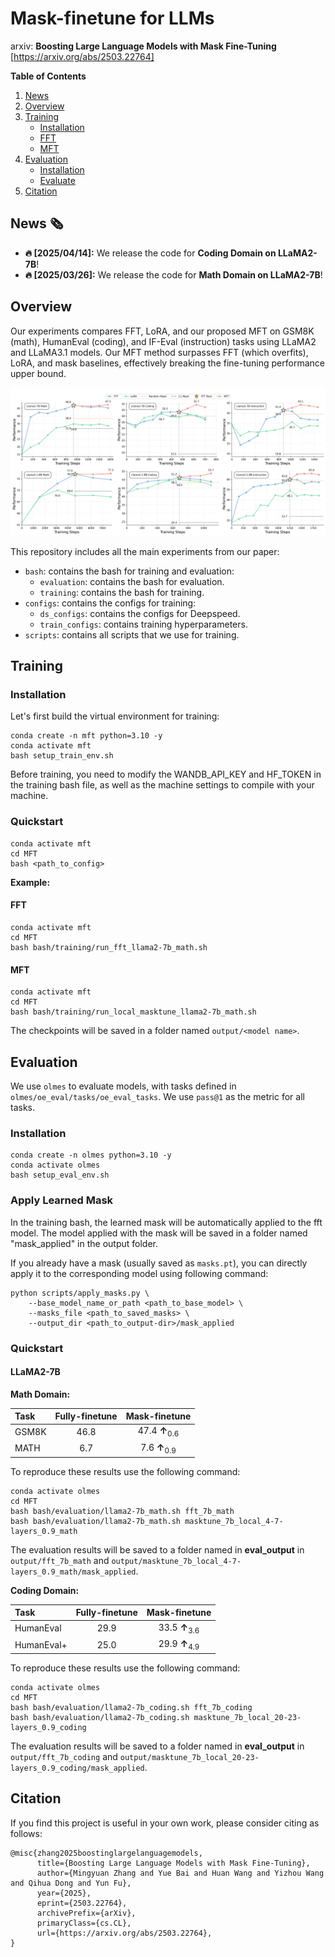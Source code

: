 # Mask-finetune for LLMs
arxiv: **Boosting Large Language Models with Mask Fine-Tuning** [https://arxiv.org/abs/2503.22764]

**Table of Contents**

1. [News](#news-%EF%B8%8F)
2. [Overview](#overview)
3. [Training](#training)
    - [Installation](#installation)
    - [FFT](#fft)
    - [MFT](#mft)
4. [Evaluation](#evaluation)
    - [Installation](#installation-1)
    - [Evaluate](#evaluate)
5. [Citation](#citation)

## News 🗞️

* **🔥 [2025/04/14]:** We release the code for **Coding Domain on LLaMA2-7B**!
* **🔥 [2025/03/26]:** We release the code for **Math Domain on LLaMA2-7B**!

## Overview

Our experiments compares FFT, LoRA, and our proposed MFT on GSM8K (math), HumanEval (coding), and IF-Eval (instruction) tasks using LLaMA2 and LLaMA3.1 models. Our MFT method surpasses FFT (which overfits), LoRA, and mask baselines, effectively breaking the fine-tuning performance upper bound.

![Overview of MFT](assets/overview.png)

This repository includes all the main experiments from our paper:

- `bash`: contains the bash for training and evaluation:
    - `evaluation`: contains the bash for evaluation.
    - `training`: contains the bash for training.
- `configs`: contains the configs for training:
    - `ds_configs`: contains the configs for Deepspeed.
    - `train_configs`: contains training hyperparameters.
- `scripts`: contains all scripts that we use for training.

## Training

### Installation

Let's first build the virtual environment for training:

```shell
conda create -n mft python=3.10 -y
conda activate mft
bash setup_train_env.sh
```

Before training, you need to modify the WANDB_API_KEY and HF_TOKEN in the training bash file, as well as the machine settings to compile with your machine.

### Quickstart

```shell
conda activate mft
cd MFT
bash <path_to_config>
```

**Example:**

#### FFT

```shell
conda activate mft
cd MFT
bash bash/training/run_fft_llama2-7b_math.sh
```

#### MFT

```shell
conda activate mft
cd MFT
bash bash/training/run_local_masktune_llama2-7b_math.sh
```

The checkpoints will be saved in a folder named `output/<model name>`.

## Evaluation

We use `olmes` to evaluate models, with tasks defined in `olmes/oe_eval/tasks/oe_eval_tasks`. We use `pass@1` as the metric for all tasks.

### Installation

```shell
conda create -n olmes python=3.10 -y
conda activate olmes
bash setup_eval_env.sh
```

### Apply Learned Mask

In the training bash, the learned mask will be automatically applied to the fft model. The model applied with the mask will be saved in a folder named "mask_applied" in the output folder.

If you already have a mask (usually saved as `masks.pt`), you can directly apply it to the corresponding model using following command:

```shell
python scripts/apply_masks.py \
    --base_model_name_or_path <path_to_base_model> \
    --masks_file <path_to_saved_masks> \
    --output_dir <path_to_output-dir>/mask_applied
```

### Quickstart

#### LLaMA2-7B

**Math Domain:**

| Task  | Fully-finetune | Mask-finetune                      |
|:------|:--------------:|:----------------------------------:|
| GSM8K | 46.8           | 47.4 <b>↑</b></span><sub>0.6</sub> |
| MATH  | 6.7            | 7.6 <b>↑</b></span><sub>0.9</sub>  |

To reproduce these results use the following command:

```shell
conda activate olmes
cd MFT
bash bash/evaluation/llama2-7b_math.sh fft_7b_math
bash bash/evaluation/llama2-7b_math.sh masktune_7b_local_4-7-layers_0.9_math
```

The evaluation results will be saved to a folder named in **eval_output** in `output/fft_7b_math` and `output/masktune_7b_local_4-7-layers_0.9_math/mask_applied`.

**Coding Domain:**

| Task       | Fully-finetune | Mask-finetune                      |
|:-----------|:--------------:|:----------------------------------:|
| HumanEval  | 29.9           | 33.5 <b>↑</b></span><sub>3.6</sub> |
| HumanEval+ | 25.0           | 29.9 <b>↑</b></span><sub>4.9</sub> |

To reproduce these results use the following command:

```shell
conda activate olmes
cd MFT
bash bash/evaluation/llama2-7b_coding.sh fft_7b_coding
bash bash/evaluation/llama2-7b_coding.sh masktune_7b_local_20-23-layers_0.9_coding
```

The evaluation results will be saved to a folder named in **eval_output** in `output/fft_7b_coding` and `output/masktune_7b_local_20-23-layers_0.9_coding/mask_applied`.

## Citation

If you find this project is useful in your own work, please consider citing as follows:

```
@misc{zhang2025boostinglargelanguagemodels,
      title={Boosting Large Language Models with Mask Fine-Tuning}, 
      author={Mingyuan Zhang and Yue Bai and Huan Wang and Yizhou Wang and Qihua Dong and Yun Fu},
      year={2025},
      eprint={2503.22764},
      archivePrefix={arXiv},
      primaryClass={cs.CL},
      url={https://arxiv.org/abs/2503.22764}, 
}
```